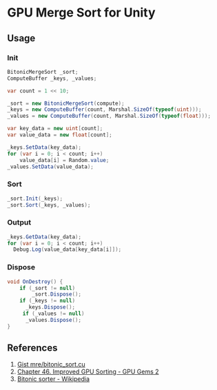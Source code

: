 # GPU Merge Sort for Unity
## Usage

### Init
```csharp
BitonicMergeSort _sort;
ComputeBuffer _keys, _values;

var count = 1 << 10;

_sort = new BitonicMergeSort(compute);
_keys = new ComputeBuffer(count, Marshal.SizeOf(typeof(uint)));
_values = new ComputeBuffer(count, Marshal.SizeOf(typeof(float)));

var key_data = new uint[count];
var value_data = new float[count];

_keys.SetData(key_data);
for (var i = 0; i < count; i++)
	value_data[i] = Random.value;
_values.SetData(value_data);
```

### Sort
```csharp
_sort.Init(_keys);
_sort.Sort(_keys, _values);
```

### Output
```csharp
_keys.GetData(key_data);
for (var i = 0; i < count; i++)
  Debug.Log(value_data[key_data[i]]);
```

### Dispose
```csharp
void OnDestroy() {
	if (_sort != null)
		_sort.Dispose();
	if (_keys != null)
	  _keys.Dispose();
	 if (_values != null)
	  _values.Dispose();
}
```

## References
 1. [Gist mre/bitonic_sort.cu](https://gist.github.com/mre/1392067)
 2. [Chapter 46. Improved GPU Sorting - GPU Gems 2](https://developer.nvidia.com/gpugems/GPUGems2/gpugems2_chapter46.html)
 3. [Bitonic sorter - Wikipedia](https://en.wikipedia.org/wiki/Bitonic_sorter)
